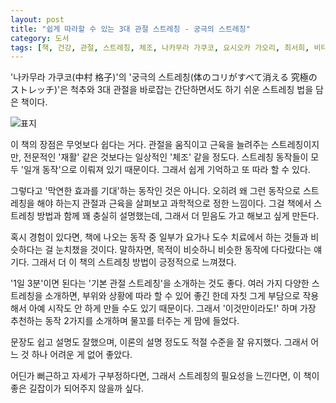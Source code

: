 ```yaml
---
layout: post
title: "쉽게 따라할 수 있는 3대 관절 스트레칭 - 궁극의 스트레칭"
category: 도서
tags: [책, 건강, 관절, 스트레칭, 체조, 나카무라 가쿠코, 요시오카 가오리, 최서희, 비타북스, 헬스조선, 서평]
---
```


'나카무라 가쿠코(中村 格子)'의
'궁극의 스트레칭(体のコリがすべて消える 究極のストレッチ)'은
척추와 3대 관절을 바로잡는 간단하면서도 하기 쉬운 스트레칭 법을 담은 책이다.

![표지](https://lh3.googleusercontent.com/-yS8GiuKDsqw/Wl3vPmdDHbI/AAAAAAAAdp4/tBpVAINR8psTGW5Xe8E2qQQLN93-TzoOQCE0YBhgL/s480/ultimate-stretching-book.jpg)

이 책의 장점은 무엇보다 쉽다는 거다.
관절을 움직이고 근육을 늘려주는 스트레칭이지만,
전문적인 '재활' 같은 것보다는 일상적인 '체조' 같을 정도다.
스트레칭 동작들이 모두 '일개 동작'으로 이뤄져 있기 때문이다.
그래서 쉽게 기억하고 또 따라 할 수 있다.

그렇다고 '막연한 효과를 기대'하는 동작인 것은 아니다.
오히려 왜 그런 동작으로 스트레칭을 해야 하는지
관절과 근육을 살펴보고 과학적으로 정한 느낌이다.
그걸 책에서 스트레칭 방법과 함께 꽤 충실히 설명했는데,
그래서 더 믿음도 가고 해보고 싶게 만든다.

혹시 경험이 있다면,
책에 나오는 동작 중 일부가
요가나 도수 치료에서 하는 것들과 비슷하다는 걸 눈치챘을 것이다.
말하자면, 목적이 비슷하니 비슷한 동작에 다다랐다는 얘기다.
그래서 더 이 책의 스트레칭 방법이 긍정적으로 느껴졌다.

'1일 3분'이면 된다는 '기본 관절 스트레칭'을 소개하는 것도 좋다.
여러 가지 다양한 스트레칭을 소개하면,
부위와 상황에 따라 할 수 있어 좋긴 한데
자칫 그게 부담으로 작용해서 아예 시작도 안 하게 만들 수도 있기 때문이다.
그래서 '이것만이라도!' 하며 가장 추천하는 동작 2가지를 소개하며
물꼬를 터주는 게 맘에 들었다.

문장도 쉽고 설명도 잘했으며,
이론의 설명 정도도 적절 수준을 잘 유지했다.
그래서 어느 것 하나 어려운 게 없어 좋았다.

어딘가 뻐근하고 자세가 구부정하다면,
그래서 스트레칭의 필요성을 느낀다면,
이 책이 좋은 길잡이가 되어주지 않을까 싶다.
